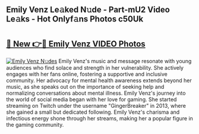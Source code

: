 ## Emily Venz Le𝚊ked N𝚞de - Part-mU2 Video Le𝚊ks - Hot Onlyf𝚊ns Photos c50Uk

# <h2><a href="http://ac18111.deff.icu/?id=Emily+Venz">🔗 New 👉🔴 Emily Venz VIDEO Photos</a></h2>

[![Emily Venz N𝚞des](https://i.imgur.com/rIISA9y.gif)](http://ac18111.deff.icu/?id=Emily+Venz)
Emily Venz's music and message resonate with young audiences who find solace and strength in her vulnerability. She actively engages with her fans online, fostering a supportive and inclusive community. Her advocacy for mental health awareness extends beyond her music, as she speaks out on the importance of seeking help and normalizing conversations about mental illness. Emily Venz's journey into the world of social media began with her love for gaming. She started streaming on Twitch under the username "GingerBreaker" in 2013, where she gained a small but dedicated following. Emily Venz's charisma and infectious energy shone through her streams, making her a popular figure in the gaming community.
